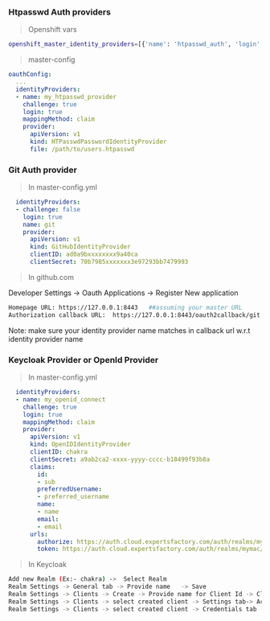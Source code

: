 ### Htpasswd Auth providers
> Openshift vars
```sh
openshift_master_identity_providers=[{'name': 'htpasswd_auth', 'login': 'true', 'challenge': 'true', 'kind': 'HTPasswdPasswordIdentityProvider', 'filename': '/etc/origin/master/htpasswd'}]
```
> master-config

```yaml
oauthConfig:
  ...
  identityProviders:
  - name: my_htpasswd_provider 
    challenge: true 
    login: true 
    mappingMethod: claim 
    provider:
      apiVersion: v1
      kind: HTPasswdPasswordIdentityProvider
      file: /path/to/users.htpasswd 
```


### Git Auth provider
> In master-config.yml    

```yml
  identityProviders:
  - challenge: false
    login: true
    name: git
    provider:
      apiVersion: v1
      kind: GitHubIdentityProvider
      clientID: ad0a9bxxxxxxxx9a40ca
      clientSecret: 70b7985xxxxxxx3e97293bb7479993
 ```     
 
 > In github.com 
 
 Developer Settings -> Oauth Applications -> Register New application
 
 ```sh
 Homepage URL: https://127.0.0.1:8443   ##assuming your master URL
 Authorization callback URL:  https://127.0.0.1:8443/oauth2callback/git
 ```
 
 Note:  make sure  your identity provider name matches in callback url w.r.t identity provider name
 

### Keycloak Provider or OpenId Provider
> In master-config.yml  

```yml
  identityProviders:
  - name: my_openid_connect 
    challenge: true 
    login: true 
    mappingMethod: claim 
    provider:
      apiVersion: v1
      kind: OpenIDIdentityProvider
      clientID: chakra 
      clientSecret: a9ab2ca2-xxxx-yyyy-cccc-b18499f93b8a 
      claims:
        id:
        - sub 
        preferredUsername:
        - preferred_username
        name:
        - name
        email:
        - email
      urls:
        authorize: https://auth.cloud.expertsfactory.com/auth/realms/mymac/protocol/openid-connect/auth         
        token: https://auth.cloud.expertsfactory.com/auth/realms/mymac/protocol/openid-connect/token
```
> In Keycloak     
```sh
Add new Realm (Ex:- chakra) ->  Select Realm  
Realm Settings -> General tab -> Provide name   -> Save
Realm Settings -> Clients -> Create -> Provide name for Client Id -> Client protocol = openid-connect  -> Save
Realm Settings -> Clients -> select created client -> Settings tab-> Access Type = Confidential ->  Valid Redirect =  https://127.0.0.1:8443/oauth2callback/my_openid_connect/*  -> Save  
Realm Settings -> Clients -> select created client -> Credentials tab -> copy client secret. 
```


